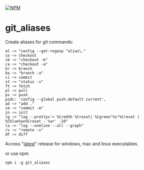 [![NPM](https://nodei.co/npm/git_aliases.png)](https://nodei.co/npm/git_aliases/)

# git_aliases
Create aliases for git commands:

```
al ~> "config --get-regexp ^alias\."
co ~> checkout
cb ~> "checkout -b"
ca ~> "checkout -a"
br ~> branch
ba ~> "branch -a"
ci ~> commit
st ~> "status -s"
ft ~> fetch
pl ~> pull
ps ~> push
psdc: 'config --global push.default current',
ad ~> "add ."
cm ~> "commit -m"
in ~> init
lg ~> "log --pretty='> %Cred%h %Creset| %Cgreen"%s"%Creset | %Cblue%an%Creset - %ar' -10"
la ~> "log --oneline --all --graph"
rv ~> "remote -v"
df ~> diff
```

Access "[latest](https://github.com/dotenorio/git_aliases/releases/latest)" release for windows, mac and linux executables.

or use npm

`npm i -g git_aliases`
